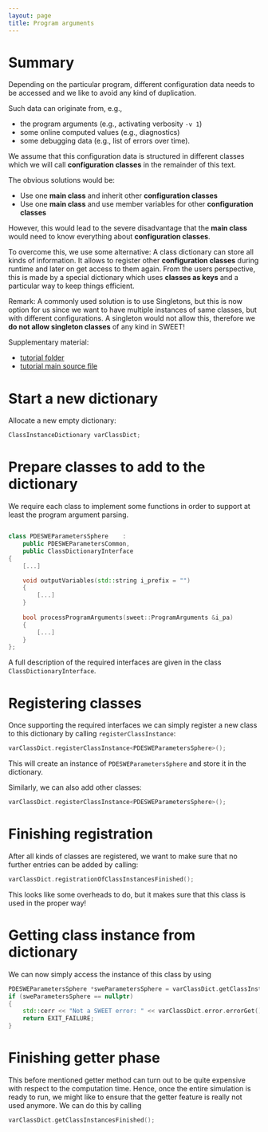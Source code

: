```yaml
---
layout: page
title: Program arguments
---
```


# Summary #

Depending on the particular program, different configuration data needs to be accessed and we like to avoid any kind of duplication.

Such data can originate from, e.g.,

 * the program arguments (e.g., activating verbosity ```-v 1```)
 * some online computed values (e.g., diagnostics)
 * some debugging data (e.g., list of errors over time).
 
We assume that this configuration data is structured in different classes which we will call **configuration classes** in the remainder of this text.

The obvious solutions would be:
 * Use one **main class** and inherit other **configuration classes**
 * Use one **main class** and use member variables for other **configuration classes**
 
However, this would lead to the severe disadvantage that the **main class** would need to know everything about **configuration classes**.

To overcome this, we use some alternative: A class dictionary can store all kinds of information.
It allows to register other **configuration classes** during runtime and later on get access to them again.
From the users perspective, this is made by a special dictionary which uses **classes as keys** and a particular way to keep things efficient.


Remark: A commonly used solution is to use Singletons, but this is now option for us since we want to have multiple instances of same classes, but with different configurations. A singleton would not allow this, therefore we **do not allow singleton classes** of any kind in SWEET!


Supplementary material:
 * [tutorial folder](https://github.com/schreiberx/sweet/tree/master/tutorials/classDict/classDict)
 * [tutorial main source file](https://github.com/schreiberx/sweet/blob/master/src/programs/tutorial_classDict_classDict.cpp)




# Start a new dictionary

Allocate a new empty dictionary:

```c++
ClassInstanceDictionary varClassDict;
```


# Prepare classes to add to the dictionary

We require each class to implement some functions in order to support at least the program argument parsing.

```c++

class PDESWEParametersSphere	:
	public PDESWEParametersCommon,
	public ClassDictionaryInterface
{
	[...]

	void outputVariables(std::string i_prefix = "")
	{
		[...]
	}
	
	bool processProgramArguments(sweet::ProgramArguments &i_pa)
	{
		[...]
	}
};
```

A full description of the required interfaces are given in the class ```ClassDictionaryInterface```.



# Registering classes

Once supporting the required interfaces we can simply register a new class to this dictionary by calling ```registerClassInstance```:


```c++
varClassDict.registerClassInstance<PDESWEParametersSphere>();
```

This will create an instance of ```PDESWEParametersSphere``` and store it in the dictionary.

Similarly, we can also add other classes:
```c++
varClassDict.registerClassInstance<PDESWEParametersSphere>();
```

# Finishing registration

After all kinds of classes are registered, we want to make sure that no further entries can be added by calling:
```c++
varClassDict.registrationOfClassInstancesFinished();
```
This looks like some overheads to do, but it makes sure that this class is used in the proper way!


# Getting class instance from dictionary

We can now simply access the instance of this class by using
```c++
PDESWEParametersSphere *sweParametersSphere = varClassDict.getClassInstance<PDESWEParametersSphere>();
if (sweParametersSphere == nullptr)
{
	std::cerr << "Not a SWEET error: " << varClassDict.error.errorGet() << std::endl;
	return EXIT_FAILURE;
}
```


# Finishing getter phase


This before mentioned getter method can turn out to be quite expensive with respect to the computation time.
Hence, once the entire simulation is ready to run, we might like to ensure that the getter feature is really not used anymore.
We can do this by calling

```c++
varClassDict.getClassInstancesFinished();
```
